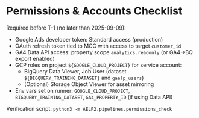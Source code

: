 # Permissions & Accounts Checklist

Required before T-1 (no later than 2025-09-09):
- Google Ads developer token: Standard access (production)
- OAuth refresh token tied to MCC with access to target `customer_id`
- GA4 Data API access: property scope `analytics.readonly` (or GA4→BQ export enabled)
- GCP roles on project `${GOOGLE_CLOUD_PROJECT}` for service account:
  - BigQuery Data Viewer, Job User (dataset `${BIGQUERY_TRAINING_DATASET}` and `gaelp_users`)
  - (Optional) Storage Object Viewer for asset mirroring
- Env vars set on runner: `GOOGLE_CLOUD_PROJECT`, `BIGQUERY_TRAINING_DATASET`, `GA4_PROPERTY_ID` (if using Data API)

Verification script: `python3 -m AELP2.pipelines.permissions_check`
